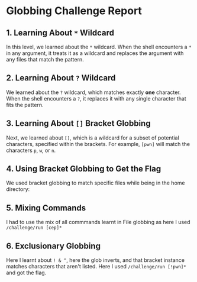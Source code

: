 # Globbing Challenge Report

## 1. Learning About `*` Wildcard

In this level, we learned about the `*` wildcard. When the shell encounters a `*` in any argument, it treats it as a wildcard and replaces the argument with any files that match the pattern.

## 2. Learning About `?` Wildcard

We learned about the `?` wildcard, which matches exactly **one** character. When the shell encounters a `?`, it replaces it with any single character that fits the pattern.

## 3. Learning About `[]` Bracket Globbing

Next, we learned about `[]`, which is a wildcard for a subset of potential characters, specified within the brackets. For example, `[pwn]` will match the characters `p`, `w`, or `n`.

## 4. Using Bracket Globbing to Get the Flag

We used bracket globbing to match specific files while being in the home directory:

## 5. Mixing Commands

I had to use the mix of all commmands learnt in File globbing as here I used `/challenge/run [cep]*`

## 6. Exclusionary Globbing

Here I learnt about `! & ^`, here  the glob inverts, and that bracket instance matches characters that aren't listed. Here I used `/challenge/run [!pwn]*` and got the flag.






